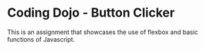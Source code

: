 # Coding Dojo - Button Clicker

This is an assignment that showcases the use of flexbox and basic functions of Javascript.
